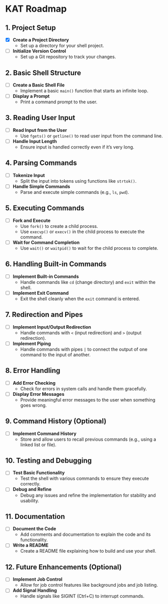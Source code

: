 # KAT Roadmap

## 1. Project Setup

- [x] **Create a Project Directory**
  - Set up a directory for your shell project.
- [ ] **Initialize Version Control**
  - Set up a Git repository to track your changes.

## 2. Basic Shell Structure

- [ ] **Create a Basic Shell File**
  - Implement a basic `main()` function that starts an infinite loop.
- [ ] **Display a Prompt**
  - Print a command prompt to the user.

## 3. Reading User Input

- [ ] **Read Input from the User**
  - Use `fgets()` or `getline()` to read user input from the command line.
- [ ] **Handle Input Length**
  - Ensure input is handled correctly even if it’s very long.

## 4. Parsing Commands

- [ ] **Tokenize Input**
  - Split the input into tokens using functions like `strtok()`.
- [ ] **Handle Simple Commands**
  - Parse and execute simple commands (e.g., `ls`, `pwd`).

## 5. Executing Commands

- [ ] **Fork and Execute**
  - Use `fork()` to create a child process.
  - Use `execvp()` or `execv()` in the child process to execute the command.
- [ ] **Wait for Command Completion**
  - Use `wait()` or `waitpid()` to wait for the child process to complete.

## 6. Handling Built-in Commands

- [ ] **Implement Built-in Commands**
  - Handle commands like `cd` (change directory) and `exit` within the shell.
- [ ] **Implement Exit Command**
  - Exit the shell cleanly when the `exit` command is entered.

## 7. Redirection and Pipes

- [ ] **Implement Input/Output Redirection**
  - Handle commands with `<` (input redirection) and `>` (output redirection).
- [ ] **Implement Piping**
  - Handle commands with pipes `|` to connect the output of one command to the input of another.

## 8. Error Handling

- [ ] **Add Error Checking**
  - Check for errors in system calls and handle them gracefully.
- [ ] **Display Error Messages**
  - Provide meaningful error messages to the user when something goes wrong.

## 9. Command History (Optional)

- [ ] **Implement Command History**
  - Store and allow users to recall previous commands (e.g., using a linked list or file).

## 10. Testing and Debugging

- [ ] **Test Basic Functionality**
  - Test the shell with various commands to ensure they execute correctly.
- [ ] **Debug and Refine**
  - Debug any issues and refine the implementation for stability and usability.

## 11. Documentation

- [ ] **Document the Code**
  - Add comments and documentation to explain the code and its functionality.
- [ ] **Write a README**
  - Create a README file explaining how to build and use your shell.

## 12. Future Enhancements (Optional)

- [ ] **Implement Job Control**
  - Allow for job control features like background jobs and job listing.
- [ ] **Add Signal Handling**
  - Handle signals like SIGINT (Ctrl+C) to interrupt commands.
